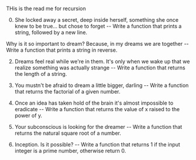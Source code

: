 THis is the read me for recursion

0. She locked away a secret, deep inside herself, something she once knew to be true... but chose to forget -- Write a function that prints a string, followed by a new line.

Why is it so important to dream? Because, in my dreams we are together -- Write a function that prints a string in reverse.

2. Dreams feel real while we're in them. It's only when we wake up that we realize something was actually strange -- Write a function that returns the length of a string.

3. You mustn't be afraid to dream a little bigger, darling -- Write a function that returns the factorial of a given number.

4. Once an idea has taken hold of the brain it's almost impossible to eradicate -- 
Write a function that returns the value of x raised to the power of y.

5. Your subconscious is looking for the dreamer -- Write a function that returns the natural square root of a number.

6. Inception. Is it possible? -- Write a function that returns 1 if the input integer is a prime number, otherwise return 0.

